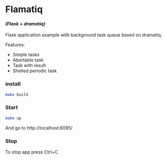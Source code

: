 # Flamatiq

#### _(Flask + dramatiq)_

Flask application example with background task queue based on dramatiq.

Features:

- Simple tasks
- Abortable task
- Task with result
- Shelled periodic task

### install

```bash
make build
```

### Start

```bash
make up
```
And go to http://localhost:8095/

### Stop

To stop app press Ctrl+C

